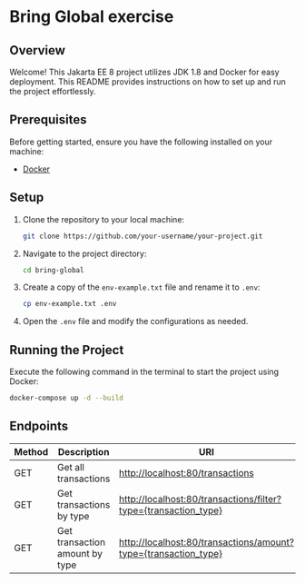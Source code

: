 # Bring Global exercise

## Overview

Welcome! This Jakarta EE 8 project utilizes JDK 1.8 and Docker for easy deployment. This README provides instructions on how to set up and run the project effortlessly.

## Prerequisites

Before getting started, ensure you have the following installed on your machine:
- [Docker](https://www.docker.com/get-started)

## Setup

1. Clone the repository to your local machine:

    ```bash
    git clone https://github.com/your-username/your-project.git
    ```

2. Navigate to the project directory:

    ```bash
    cd bring-global
    ```

3. Create a copy of the `env-example.txt` file and rename it to `.env`:

    ```bash
    cp env-example.txt .env
    ```

4. Open the `.env` file and modify the configurations as needed.

## Running the Project

Execute the following command in the terminal to start the project using Docker:

```bash
docker-compose up -d --build
```

## Endpoints
| Method | Description                    | URI                                                                                                                                  |
|-----|--------------------------------|--------------------------------------------------------------------------------------------------------------------------------------|
| GET | Get all transactions           | [ http://localhost:80/transactions](http://localhost:80/transactions)                                                                |
| GET | Get transactions by type       | [ http://localhost:80/transactions/filter?type={transaction_type}](http://localhost:80//transactions/filter?type={transaction_type}) |
| GET | Get transaction amount by type | [ http://localhost:80/transactions/amount?type={transaction_type}](http://localhost:80/transactions/amount?type={transaction_type})  |
